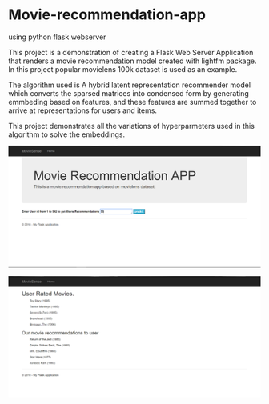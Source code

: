 # Movie-recommendation-app
using python flask webserver

This project is a demonstration of creating a Flask Web Server Application that renders a 
movie recommendation model created with lightfm package.  In this project popular 
movielens 100k dataset is used as an example.  

The algorithm used is  A hybrid latent representation recommender model which converts the 
sparsed matrices into condensed form by generating emmbeding based on features, and these 
features are summed together to arrive at representations for users and items.

This project demonstrates all the variations of hyperparmeters used in this algorithm to 
solve the embeddings.

![alt text](screen1.png)


![alt text](screen2.png)
